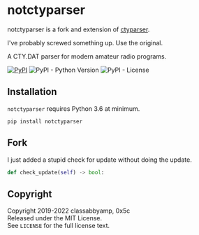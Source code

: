 # notctyparser

notctyparser is a fork and extension of [ctyparser](https://github.com/miaowware/ctyparser).

I've probably screwed something up. Use the original.

A CTY.DAT parser for modern amateur radio programs.

[![PyPI](https://img.shields.io/pypi/v/notctyparser)](https://pypi.org/project/notctyparser/) ![PyPI - Python Version](https://img.shields.io/pypi/pyversions/notctyparser) ![PyPI - License](https://img.shields.io/pypi/l/notctyparser)

## Installation

`notctyparser` requires Python 3.6 at minimum.

```none
pip install notctyparser
```

## Fork

I just added a stupid check for update without doing the update.

```python
def check_update(self) -> bool:
```

## Copyright

Copyright 2019-2022 classabbyamp, 0x5c  
Released under the MIT License.  
See `LICENSE` for the full license text.
